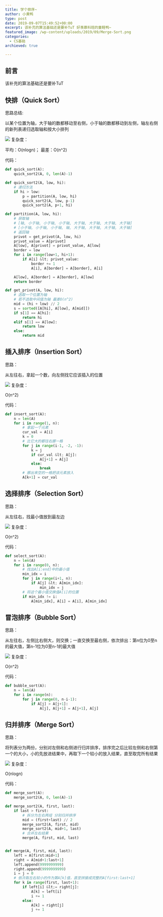 ```yaml
---
title: 学个排序~
author: 小黄鸭
type: post
date: 2019-09-07T15:49:52+00:00
excerpt: 该补充的算法基础还是要补TuT 好羡慕科班的童鞋鸭~
featured_image: /wp-content/uploads/2019/09/Merge-Sort.png
categories:
  - CS基础
archieved: true

---
```

## 前言

该补充的算法基础还是要补TuT

## 快排（Quick Sort）

思路总结:

以某个位置为轴，大于轴的数都移动至右侧，小于轴的数都移动到左侧，轴左右侧的新列表递归选取轴和按大小排列

![](../2019/09/Sorting_quicksort_anim.gif)
复杂度：

平均：O(nlogn)； 最差：O(n^2) 

代码：

```python
def quick_sort(A):
    quick_sort2(A, 0, len(A)-1)

def quick_sort2(A, low, hi):
    # 递归方法
    if hi > low:
        p = partition(A, low, hi)
        quick_sort2(A, low, p-1)
        quick_sort2(A, p+1, hi)

def partition(A, low, hi):
    # 获取轴
    # [轴, 小于轴, 小于轴, 小于轴, 大于轴, 大于轴, 大于轴, 大于轴]
    # [小于轴, 小于轴, 小于轴, 轴, 大于轴, 大于轴, 大于轴, 大于轴]
    # 返回轴
    privot = get_privot(A, low, hi)
    privot_value = A[privot]
    A[low], A[privot] = privot_value, A[low]
    border = low
    for i in range(low+1, hi+1):
        if A[i] &lt; privot_value:
            border += 1
            A[i], A[border] = A[border], A[i]

    A[low], A[border] = A[border], A[low]
    return border

def get_privot(A, low, hi):
    # 选取一个位置为轴
    # 若不选取中间值为轴 最差O(n^2)
    mid = (hi + low) // 2
    s = sorted([A[hi], A[low], A[mid]])
    if s[1] == A[hi]:
        return hi
    elif s[1] == A[low]:
        return low
    else:
        return mid

```
## 插入排序（Insertion Sort）

思路：

从左往右，拿起一个数，向左侧找它应该插入的位置

![](../2019/09/Insertion-sort-example-300px.gif)
复杂度：

O(n^2)

代码：

```python
def insert_sort(A):
    n = len(A)
    for i in range(1, n):
        # 拿起一个元素
        cur_val = A[i]
        k = 0
        # 比它大的都往右挪一格
        for j in range(i-1, -2, -1):
            k = j
            if cur_val &lt; A[j]:
                A[j+1] = A[j]
            else:
                break
        # 挪出来空的一格把该元素放入
        A[k+1] = cur_val

```
## 选择排序（Selection Sort）

思路：

从左往右，找最小值放到最左边

![](../2019/09/Selection-Sort-Animation.gif)
复杂度：

O(n^2)

代码：

```python
def select_sort(A):
    n = len(A)
    for i in range(0, n):
        # 找出A[i:end]中的最小值
        min_idx = i
        for j in range(i+1, n):
            if A[j] &lt; A[min_idx]:
                min_idx = j
        # 将这个最小值交换值A[i]的位置
        if min_idx != i:
            A[min_idx], A[i] = A[i], A[min_idx]

```
## 冒泡排序（Bubble Sort）

思路：

从左往右，左侧比右侧大，则交换；一直交换至最右侧，依次排出：第n位为0至n的最大值，第n-1位为0至n-1的最大值

![](../2019/09/Bubble-sort-example-300px.gif)
复杂度：

O(n^2)

代码：

```py
def bubble_sort(A):
    n = len(A)
    for i in range(n):
        for j in range(0, n-i-1):
            if A[j] > A[j+1]:
                A[j], A[j+1] = A[j+1], A[j]

```
## 归并排序（Merge Sort）

思路：

将列表分为两份，分别对左侧和右侧进行归并排序，排序完之后比较左侧和右侧第一个的大小，小的先放进结果中，再取下一个较小的放入结果，直至取完所有结果

![](../2019/09/220px-Merge-sort-example-300px.gif)
复杂度：

O(nlogn)

代码：

```py
def merge_sort(A):
    merge_sort2(A, 0, len(A)-1)

def merge_sort2(A, first, last):
    if last > first:
        # 拆分为左右两组 分别归并排序
        mid = (first+last) // 2
        merge_sort2(A, first, mid)
        merge_sort2(A, mid+1, last)
        # 合并左右结果
        merge(A, first, mid, last)


def merge(A, first, mid, last):
    left = A[first:mid+1]
    right = A[mid+1:last+1]
    left.append(9999999999)
    right.append(9999999999)
    i = j = 0
    # 依次取左右较小的作为第A[k]值，直至拼接成完整的A[first:last+1]
    for k in range(first, last+1):
        if left[i] &lt;= right[j]:
            A[k] = left[i]
            i += 1
        else:
            A[k] = right[j]
            j += 1
```